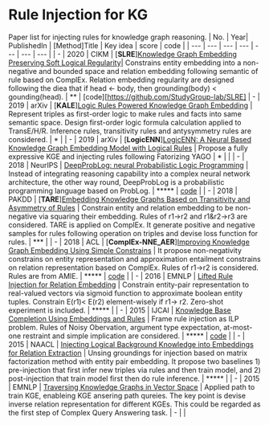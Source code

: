 # Rule Injection for KG
Paper list for injecting rules for knowledge graph reasoning. 
| No. | Year| PublishedIn | [Method]Title | Key idea | score | code |
| --- | --- | --- | --- | --- | --- | --- | 
| - | 2020 | CIKM | [**SLRE**][Knowledge Graph Embedding Preserving Soft Logical Regularity](https://dl.acm.org/doi/pdf/10.1145/3340531.3412055)| Constrains entity embedding into a non-negative and bounded space and relation embedding following semantic of rule based on ComplEx.  Relation embedding regularity are designed following the diea that if head <- body, then grounding(body) < gounding(head). | ** | [code][https://github.com/StudyGroup-lab/SLRE]
| - | 2019 | arXiv | [**KALE**][Logic Rules Powered Knowledge Graph Embedding](https://arxiv.org/pdf/1903.03772.pdf) | Represent triples as first-order logic to make rules and facts into same semantic space. Design first-order logic formula calculation applied to TransE/H/R. Inference rules, transitivity rules and antysymmetry rules are considered. | * |
| - | 2019 | arXiv | [**LogicENN**][LogicENN: A Neural Based Knowledge Graph Embedding Model with Logical Rules](https://arxiv.org/pdf/1908.07141.pdf) | Propose a fully expressive KGE and injecting rules following Fatorizing YAGO | * | |
| - | 2018 | NeurIPS | [DeepProbLog: neural Probabilistic Logic Programming](https://papers.nips.cc/paper/2018/file/dc5d637ed5e62c36ecb73b654b05ba2a-Paper.pdf) | Instead of integrating reasoning capability into a complex neural network architecture,  the other way round, DeepProbLog is a probabilistic programming language based on ProbLog. | ***** | [code](https://bitbucket.org/problog/deepproblog) | 
| - | 2018 | PAKDD | [**TARE**][Embedding Knowledge Graphs Based on Transitivity and Asymmetry of Rules](https://link.springer.com/chapter/10.1007/978-3-319-93037-4_12) | Constrain entity and relation embedding to be non-negative via squaring their embedding. Rules of r1->r2 and r1&r2->r3 are considered. TARE is applied on ComplEx. It generate positive and negative samples for rules following operation on triples and devise loss function for rules. | *** | 
| - | 2018 | ACL | [**ComplEx-NNE_AER**][Improving Knowledge Graph Embedding Using Simple Constrains](https://aclanthology.org/P18-1011.pdf) | It propose non-negativity constrains on entity representation and approximation entailment constrains on relation representation based on ComplEx. Rules of r1->r2 is considered. Rules are from AMIE. | ***** | [code](https://github.com/iieir-km/ComplEx-NNE_AER) |
| - | 2016 | EMNLP | [Lifted Rule Injection for Relation Embedding](https://aclanthology.org/D16-1146.pdf) | Constrain entity-pair representation to real-valued vectors via sigmoid function to approximate boolean entity tuples. Constrain E(r1)< E(r2) element-wisely if r1-> r2. Zero-shot experiment is included. | ***** | 
| - | 2015 | IJCAI | [Knowledge Base Completion Using Embeddings and Rules](https://www.ijcai.org/Proceedings/15/Papers/264.pdf) | Frame rule injection as ILP problem. Rules of Noisy Obervation, argument type expectation, at-most-one restraint and simple implication are considered.  | ***** |  [code](https://github.com/StudyGroup-lab/SLRE) | 
| - | 2015 | NAACL | [Injecting Logical Background Knowledge into Embeddings for Relation Extraction](https://aclanthology.org/N15-1118.pdf) | Unsing groundings for injection based on matrix factorization method with entity pair embedding. It propose two baselines 1) pre-injection that first infer new triples via rules and then train model, and 2) post-injection that train model first then do rule inference. | ***** | 
| - | 2015 | EMNLP | [Traversing Knowledge Graphs in Vector Space](https://aclanthology.org/D15-1038.pdf) | Applied path to train KGE, enableing KGE ansering path qureies. The key point is devise inverse relation representation for different KGEs. This could be regarded as the first step of Complex Query Answering task. | - | |  
